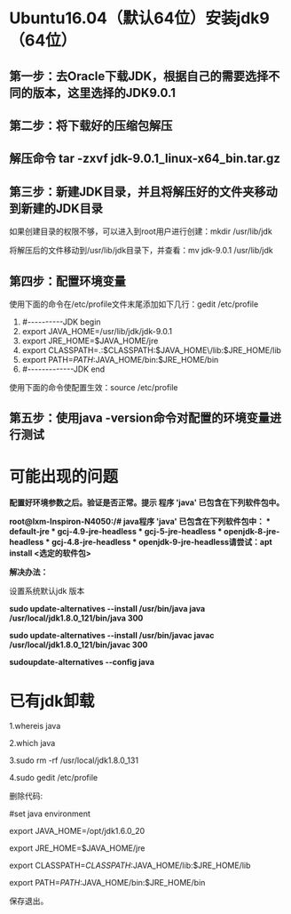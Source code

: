 # Ubuntu16.04（默认64位）安装jdk9（64位）

## 第一步：去Oracle下载JDK，根据自己的需要选择不同的版本，这里选择的JDK9.0.1

## 第二步：将下载好的压缩包解压

## 解压命令 tar -zxvf jdk-9.0.1_linux-x64_bin.tar.gz  

## 第三步：新建JDK目录，并且将解压好的文件夹移动到新建的JDK目录

如果创建目录的权限不够，可以进入到root用户进行创建：mkdir /usr/lib/jdk  

将解压后的文件移动到/usr/lib/jdk目录下，并查看：mv jdk-9.0.1 /usr/lib/jdk  

## 第四步：配置环境变量

使用下面的命令在/etc/profile文件末尾添加如下几行：gedit /etc/profile  

1. \#----------JDK begin   
2. export JAVA_HOME=/usr/lib/jdk/jdk-9.0.1  
3. export JRE_HOME=$JAVA_HOME/jre  
4. export CLASSPATH=.:\$CLASSPATH:$JAVA_HOME\/lib:$JRE_HOME/lib  
5. export PATH=$PATH:$JAVA_HOME/bin:$JRE_HOME/bin  
6. \#-------------JDK end  

使用下面的命令使配置生效：source /etc/profile  

## 第五步：使用java -version命令对配置的环境变量进行测试

# 可能出现的问题

**配置好环境参数之后。验证是否正常。提示 程序 'java' 已包含在下列软件包中。**

**root@lxm-Inspiron-N4050:/# java程序 'java' 已包含在下列软件包中： \* default-jre * gcj-4.9-jre-headless * gcj-5-jre-headless * openjdk-8-jre-headless * gcj-4.8-jre-headless * openjdk-9-jre-headless请尝试：apt install <选定的软件包>**

**解决办法：**

设置系统默认jdk 版本

**sudo update-alternatives --install /usr/bin/java java /usr/local/jdk1.8.0_121/bin/java 300**

**sudo update-alternatives --install /usr/bin/javac javac /usr/local/jdk1.8.0_121/bin/javac 300**

**sudoupdate-alternatives --config java**

# 已有jdk卸载

1.whereis java

2.which java

3.sudo rm -rf /usr/local/jdk1.8.0_131

4.sudo gedit /etc/profile

删除代码:  

\#set java environment  

export JAVA_HOME=/opt/jdk1.6.0_20

export JRE_HOME=$JAVA_HOME/jre

export CLASSPATH=$CLASSPATH:$JAVA_HOME/lib:$JRE_HOME/lib

export PATH=$PATH:$JAVA_HOME/bin:$JRE_HOME/bin

保存退出。

